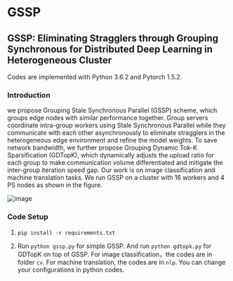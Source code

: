 # GSSP


## GSSP: Eliminating Stragglers through Grouping Synchronous for Distributed Deep Learning in Heterogeneous Cluster

Codes are implemented with Python 3.6.2 and Pytorch 1.5.2.

### Introduction
we propose Grouping Stale Synchronous Parallel (GSSP) scheme, which groups edge nodes with similar performance together. Group servers coordinate intra-group workers using Stale Synchronous Parallel while they communicate with each other asynchronously to eliminate stragglers in the heterogeneous edge environment and refine the model weights. To save network bandwidth, we further propose Grouping Dynamic Tok-K Sparsification (GDTopK), which dynamically adjusts the upload ratio for each group to make communication volume differentiated and mitigate the inter-group iteration speed gap. Our work is on image classification and machine translation tasks. We run GSSP on a cluster with 16 workers and 4 PS nodes as shown in the figure.

![image](https://github.com/guizhiyi/GSSP/blob/main/imgs/fig1.001.jpeg)

### Code Setup
1. `pip install -r requirements.txt`

2. Run `python gssp.py` for simple GSSP. And run `python gdtopk.py` for GDTopK on top of GSSP.
   For image classification，the codes are in folder `cv`. For machine translation, the codes are in `nlp`. You can change your configurations in python codes.

